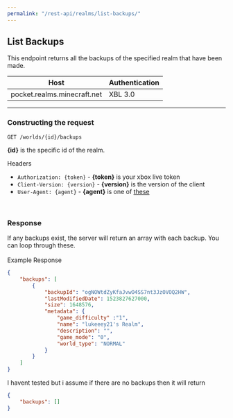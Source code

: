 ```yaml
---
permalink: "/rest-api/realms/list-backups/"
---
```


## List Backups
This endpoint returns all the backups of the specified realm that have been made.

| Host                        | Authentication |
| --------------------------- | -------------- |
| pocket.realms.minecraft.net | XBL 3.0        |

---

### Constructing the request
```
GET /worlds/{id}/backups
```

**{id}** is the specific id of the realm.   

Headers  
* `Authorization: {token}`    - **{token}** is your xbox live token  
* `Client-Version: {version}` - **{version}** is the version of the client
* `User-Agent: {agent}`       - **{agent}** is one of [these](../../#user-agents)

<br>

### Response
If any backups exist, the server will return an array with each backup. You can loop through these.  
<br>
Example Response
```json
{
    "backups": [
        {
            "backupId": "ogNOWtdZyKfaJvwO4SS7nt3JzOVOQ2HW",
            "lastModifiedDate": 1523827627000,
            "size": 1648576,
            "metadata": {
                "game_difficulty" :"1",
                "name": "lukeeey21's Realm",
                "description": "",
                "game_mode": "0",
                "world_type": "NORMAL"
            }
        }
    ]
}
```

I havent tested but i assume if there are no backups then it will return
```json
{
    "backups": []
}
```
